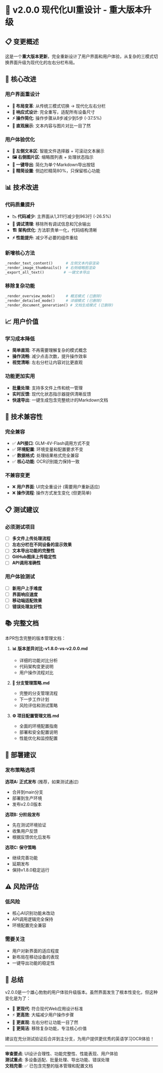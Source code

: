 # 🎉 v2.0.0 现代化UI重设计 - 重大版本升级

## 📋 变更概述
这是一个**重大版本更新**，完全重新设计了用户界面和用户体验，从复杂的三模式切换界面升级为现代化的左右分栏布局。

## 🎨 核心改进

### 用户界面重设计
- **🔄 布局变革**: 从传统三模式切换 → 现代化左右分栏
- **📱 响应式设计**: 完全重写，适配所有设备尺寸
- **⚡ 操作简化**: 操作步骤从8步减少到5步 (-37.5%)
- **🎯 直观展示**: 文本内容与图片对比一目了然

### 用户体验优化  
- **📝 左侧文本区**: 智能文件选择器 + 可滚动文本展示
- **🖼️ 右侧图片区**: 缩略图列表 + 处理状态指示
- **📄 一键导出**: 简化为单个Markdown导出按钮
- **🔧 精简设置**: 侧边栏精简80%，只保留核心功能

## 📊 技术改进

### 代码质量提升
- **📉 代码减少**: 主界面从1,311行减少到963行 (-26.5%)
- **🧹 调试清理**: 移除所有调试信息和冗余输出
- **🏗️ 架构优化**: 方法职责单一化，代码结构清晰
- **⚡ 性能提升**: 减少不必要的组件重绘

### 新增核心方法
```python
_render_text_content()      # 左侧文本内容渲染
_render_image_thumbnails()  # 右侧缩略图渲染  
_export_all_text()         # 一键文本导出
```

### 移除复杂功能
```python
_render_overview_mode()     # 概览模式 (已删除)
_render_detailed_mode()     # 详细模式 (已删除)
_render_document_generation() # 文档生成模式 (已删除)
```

## 📈 用户价值

### 学习成本降低
- **简单直观**: 不再需要理解复杂的模式概念
- **操作流畅**: 减少点击次数，提升操作效率
- **视觉清晰**: 左右分栏让内容对比更直观

### 功能更加实用
- **批量处理**: 支持多文件上传和统一管理
- **实时反馈**: 现代化状态指示器提供清晰反馈
- **快速导出**: 一键生成包含完整统计的Markdown文档

## 🔧 技术兼容性

### 完全兼容
- ✅ **API接口**: GLM-4V-Flash调用方式不变
- ✅ **环境配置**: 环境变量和配置要求不变
- ✅ **数据格式**: 处理结果格式完全兼容
- ✅ **核心功能**: OCR识别能力保持一致

### 不兼容变更
- ❌ **用户界面**: UI完全重设计 (需要用户重新适应)
- ❌ **操作流程**: 操作方式发生变化 (但更简单)

## 📋 测试建议

### 必须测试项目
- [ ] **多文件上传处理流程**
- [ ] **左右分栏在不同设备的显示效果**  
- [ ] **文本导出功能的完整性**
- [ ] **GitHub图床上传稳定性**
- [ ] **API调用准确性**

### 用户体验测试
- [ ] **新用户上手难度**
- [ ] **界面响应速度**
- [ ] **移动端适配效果**
- [ ] **错误处理友好性**

## 📚 完整文档

本PR包含完整的版本管理文档：

1. **📊 版本差异对比-v1.8.0-vs-v2.0.0.md**
   - 详细的功能对比分析
   - 代码架构变更说明
   - 用户操作流程对比

2. **🌳 分支管理策略.md**
   - 完整的分支管理流程
   - 下一步工作计划
   - 风险评估和测试策略

3. **⚙️ 项目配置管理文档.md**  
   - 全面的环境配置指南
   - 部署和安全配置说明
   - 性能优化和监控配置

## 🚀 部署建议

### 发布策略选项

**选项A: 正式发布** (推荐，如果测试通过)
- 合并到main分支
- 部署到生产环境  
- 发布v2.0.0版本

**选项B: 分阶段发布**
- 先在测试环境验证
- 收集用户反馈
- 根据反馈优化后发布

**选项C: 保守策略**
- 继续完善功能
- 延期发布
- 保持v1.8.0稳定运行

## ⚠️ 风险评估

### 低风险
- 核心AI识别功能未改动
- API调用逻辑完全保持
- 环境配置完全兼容

### 需要关注  
- 用户对新界面的适应程度
- 新布局在移动设备的表现
- 一键导出功能的稳定性

## 🎯 总结

v2.0.0是一个雄心勃勃的用户体验升级版本。虽然界面发生了根本性变化，但这种变化是为了：

- 🎨 **更现代**: 符合现代Web应用设计标准
- ⚡ **更高效**: 大幅减少用户操作步骤
- 🎯 **更直观**: 左右分栏让功能一目了然
- 🧹 **更简洁**: 移除复杂功能，专注核心价值

建议在充分测试验证后合并到主分支，为用户提供更优秀的英语学习OCR体验！

---

**审查要点**: UI设计合理性、功能完整性、性能表现、用户体验  
**测试重点**: 多设备适配、批量处理、导出功能、错误处理  
**文档完善**: ✅ 已包含完整的版本管理和配置文档